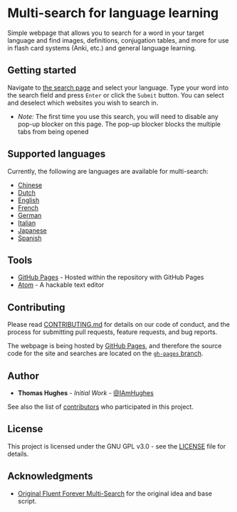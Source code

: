 # Multi-search for language learning
Simple webpage that allows you to search for a word in your target language and find images, definitions, conjugation tables, and more for use in flash card systems (Anki, etc.) and general language learning.

## Getting started
Navigate to [the search page](https://iamhughes.github.io/Multi-Search_Language-Learning/) and select your language. Type your word into the search field and press `Enter` or click the `Submit` button. You can select and deselect which websites you wish to search in.

- _Note:_ The first time you use this search, you will need to disable any pop-up blocker on this page. The pop-up blocker blocks the multiple tabs from being opened

## Supported languages
Currently, the following are languages are available for multi-search:
- [Chinese](https://iamhughes.github.io/Multi-Search_Language-Learning/html/chinese.html)
- [Dutch](https://iamhughes.github.io/Multi-Search_Language-Learning/html/dutch.html)
- [English](https://iamhughes.github.io/Multi-Search_Language-Learning/html/english.html)
- [French](https://iamhughes.github.io/Multi-Search_Language-Learning/html/french.html)
- [German](https://iamhughes.github.io/Multi-Search_Language-Learning/html/german.html)
- [Italian](https://iamhughes.github.io/Multi-Search_Language-Learning/html/italian.html)
- [Japanese](https://iamhughes.github.io/Multi-Search_Language-Learning/html/japanese.html)
- [Spanish](https://iamhughes.github.io/Multi-Search_Language-Learning/html/spanish.html)

## Tools
- [GitHub Pages](https://pages.github.com/) - Hosted within the repository with GitHub Pages
- [Atom](https://atom.io) - A hackable text editor

## Contributing
Please read [CONTRIBUTING.md](https://github.com/IAmHughes/Multi-Search_Language-Learning/blob/master/.github/CONTRIBUTING.md) for details on our code of conduct, and the process for submitting pull requests, feature requests, and bug reports.

The webpage is being hosted by [GitHub Pages](https://pages.github.com/), and therefore the source code for the site and searches are located on the [`gh-pages` branch](https://github.com/IAmHughes/Multi-Search_Language-Learning/tree/gh-pages).

## Author
- **Thomas Hughes** - *Initial Work* - [@IAmHughes](https://GitHub.com/IAmHughes)

See also the list of [contributors](https://github.com/IAmHughes/Multi-Search_Language-Learning/contributors) who participated in this project.

## License
This project is licensed under the GNU GPL v3.0 - see the [LICENSE](https://github.com/IAmHughes/Multi-Search_Language-Learning/blob/master/LICENSE) file for details.

## Acknowledgments
- [Original Fluent Forever Multi-Search](https://fluent-forever.com/multi-search/) for the original idea and base script.
